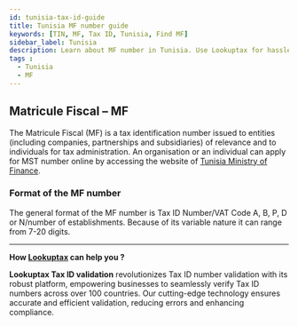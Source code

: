 ```yaml
---
id: tunisia-tax-id-guide
title: Tunisia MF number guide
keywords: [TIN, MF, Tax ID, Tunisia, Find MF]
sidebar_label: Tunisia
description: Learn about MF number in Tunisia. Use Lookuptax for hassle-free tax id validation in Tunisia and other 100+ countries
tags : 
  - Tunisia
  - MF
---
```


## Matricule Fiscal – MF

The Matricule Fiscal (MF) is a tax identification number issued to entities (including companies, partnerships and subsidiaries) of relevance and to individuals for tax administration. An organisation or an individual can apply for MST number online by accessing the website of <a href="http://www.portail.finances.gov.tn">Tunisia Ministry of Finance</a>.


### Format of the MF number

The general format of the MF number is Tax ID Number/VAT Code A, B, P, D or N/number of establishments. Because of its variable nature it can range from 7-20 digits.

----
**How [Lookuptax](https://lookuptax.com/) can help you ?**

**Lookuptax Tax ID validation**  revolutionizes Tax ID number validation with its robust platform, empowering businesses to seamlessly verify Tax ID numbers across over 100 countries. Our cutting-edge technology ensures accurate and efficient validation, reducing errors and enhancing compliance.
